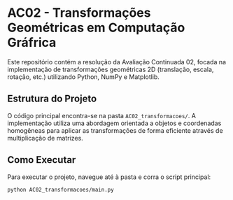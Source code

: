# AC02 - Transformações Geométricas em Computação Gráfrica

Este repositório contém a resolução da Avaliação Continuada 02, focada na implementação de transformações geométricas 2D (translação, escala, rotação, etc.) utilizando Python, NumPy e Matplotlib.

## Estrutura do Projeto

O código principal encontra-se na pasta `AC02_transformacoes/`. A implementação utiliza uma abordagem orientada a objetos e coordenadas homogêneas para aplicar as transformações de forma eficiente através de multiplicação de matrizes.

## Como Executar

Para executar o projeto, navegue até à pasta e corra o script principal:

```bash
python AC02_transformacoes/main.py